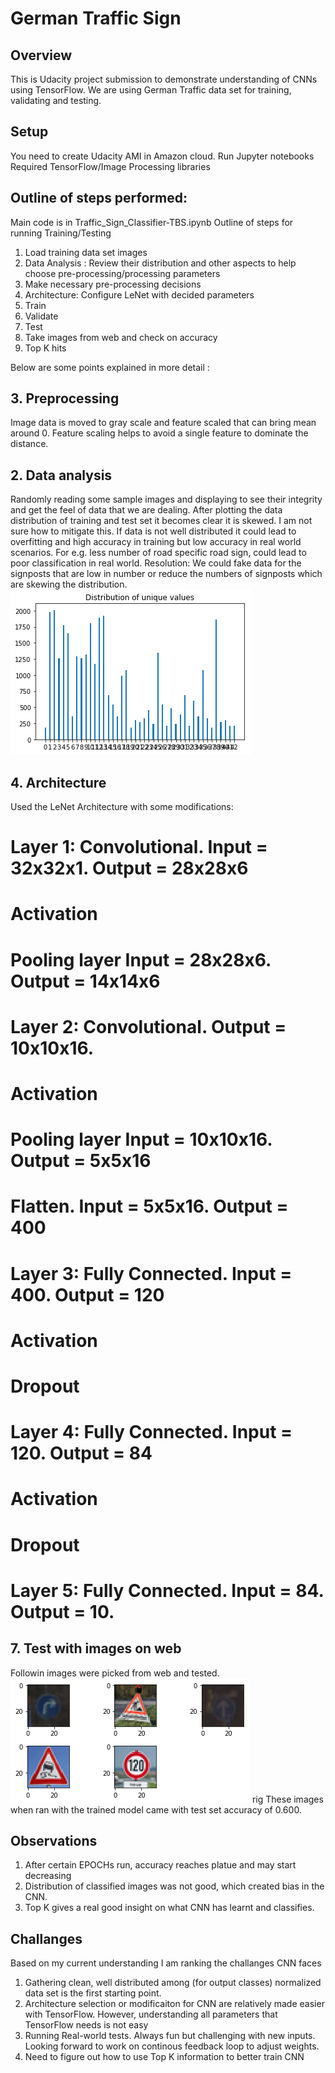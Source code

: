 # German Traffic Sign
## Overview
This is Udacity project submission to demonstrate understanding of CNNs using TensorFlow. We are using German Traffic data set for training, validating and testing.

## Setup
You need to create Udacity AMI in Amazon cloud.
Run Jupyter notebooks
Required TensorFlow/Image Processing libraries

## Outline of steps performed:
Main code is in Traffic_Sign_Classifier-TBS.ipynb
Outline of steps for running Training/Testing
1. Load training data set images
2. Data Analysis : Review their distribution and other aspects to help choose pre-processing/processing parameters
3. Make necessary pre-processing decisions
4. Architecture: Configure LeNet with decided parameters
5. Train
6. Validate
7. Test
8. Take images from web and check on accuracy 
9. Top K hits

Below are some points explained in more detail :

## 3. Preprocessing
Image data is moved to gray scale and feature scaled that can bring mean around 0. Feature scaling  helps to avoid a single feature to dominate the distance.


## 2. Data analysis
Randomly reading some sample images and displaying to see their integrity and get the feel of data that we are dealing. 
After plotting the data distribution of training and test set it becomes clear it is skewed. I am not sure how to mitigate this. If data is not well distributed it could lead to overfitting and high accuracy in training but low accuracy in real world scenarios. For e.g. less number of road specific road sign, could lead to poor classification in real world. Resolution: We could fake data for the signposts that are low in number or reduce the numbers of signposts which are skewing the distribution.
![picture](distribution.png)


## 4. Architecture
Used the LeNet Architecture with some modifications: 
# Layer 1: Convolutional. Input = 32x32x1. Output = 28x28x6
# Activation
# Pooling layer Input = 28x28x6. Output = 14x14x6
# Layer 2: Convolutional. Output = 10x10x16.
# Activation
# Pooling layer Input = 10x10x16. Output = 5x5x16
# Flatten. Input = 5x5x16. Output = 400
# Layer 3: Fully Connected. Input = 400. Output = 120
# Activation 
# Dropout
# Layer 4: Fully Connected. Input = 120. Output = 84
# Activation
# Dropout
# Layer 5: Fully Connected. Input = 84. Output = 10.


## 7. Test with images on web
Followin images were picked from web and tested.
![picture](5sampleimages.png)
rig
These images when ran with the trained model came with test set accuracy of 0.600. 
## Observations
1. After certain EPOCHs run, accuracy reaches platue and may start decreasing
2. Distribution of classified images was not good, which created bias in the CNN.
3. Top K gives a real good insight on what CNN has learnt and classifies. 


## Challanges
Based on my current understanding I am ranking the challanges CNN faces
1. Gathering clean, well distributed among (for output classes) normalized data set is the first starting point.
2. Architecture selection or modificaiton for CNN are relatively made easier with TensorFlow. However, understanding all parameters that TensorFlow needs is not easy
3. Running Real-world tests. Always fun but challenging with new inputs. Looking forward to work on continous feedback loop to adjust weights.
4. Need to figure out how to use Top K information to better train CNN

